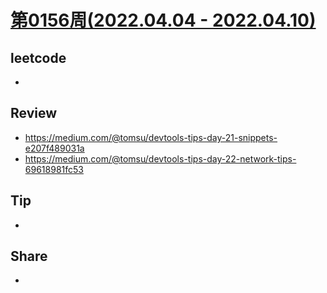 # [第0156周(2022.04.04 - 2022.04.10)](https://github.com/vjudge/ARTS/blob/master/2022/第0156周.md)

## leetcode
*


## Review
* https://medium.com/@tomsu/devtools-tips-day-21-snippets-e207f489031a
* https://medium.com/@tomsu/devtools-tips-day-22-network-tips-69618981fc53


## Tip
*


## Share
*
